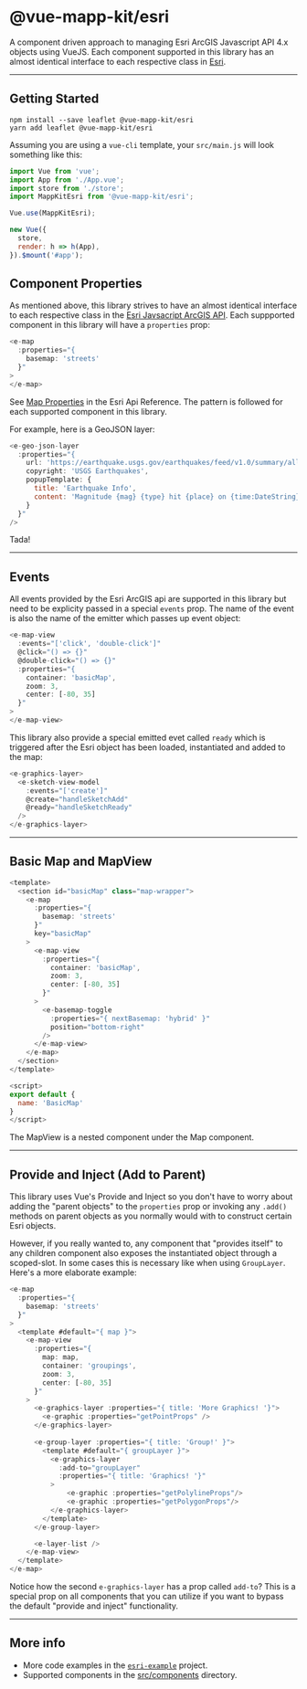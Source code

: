 # @vue-mapp-kit/esri #

A component driven approach to managing Esri ArcGIS Javascript API 4.x objects using VueJS. Each component supported in this library has an almost identical interface to each respective class in [Esri](https://developers.arcgis.com/javascript/latest/api-reference/).

----------
## Getting Started
```
npm install --save leaflet @vue-mapp-kit/esri
yarn add leaflet @vue-mapp-kit/esri
```

Assuming you are using a `vue-cli` template, your `src/main.js` will look something like this:

```javascript
import Vue from 'vue';
import App from './App.vue';
import store from './store';
import MappKitEsri from '@vue-mapp-kit/esri';

Vue.use(MappKitEsri);

new Vue({
  store,
  render: h => h(App),
}).$mount('#app');
```

## Component Properties
As mentioned above, this library strives to have an almost identical interface to each respective class in the [Esri Javsacript ArcGIS API](https://developers.arcgis.com/javascript/latest/api-reference/). Each suppported component in this library will have a `properties` prop:
```javascript
<e-map
  :properties="{
    basemap: 'streets'
  }"
>
</e-map>

```
See [Map Properties](https://developers.arcgis.com/javascript/latest/api-reference/esri-Map.html#properties-summary) in the Esri Api Reference. The pattern is followed for each supported component in this library. 

For example, here is a GeoJSON layer:
```javascript
<e-geo-json-layer
  :properties="{
    url: 'https://earthquake.usgs.gov/earthquakes/feed/v1.0/summary/all_month.geojson',
    copyright: 'USGS Earthquakes',
    popupTemplate: {
      title: 'Earthquake Info',
      content: 'Magnitude {mag} {type} hit {place} on {time:DateString}'
    }
  }"
/>
```
Tada!

----------

## Events
All events provided by the Esri ArcGIS api are supported in this library but need to be explicity passed in a special `events` prop. The name of the event is also the name of the emitter which passes up event object:
```javascript
<e-map-view
  :events="['click', 'double-click']"
  @click="() => {}"
  @double-click="() => {}"
  :properties="{
    container: 'basicMap',
    zoom: 3,
    center: [-80, 35]
  }"
>
</e-map-view>

```

This library also provide a special emitted evet called `ready` which is triggered after the Esri object has been loaded, instantiated and added to the map:
```javascript
<e-graphics-layer>
  <e-sketch-view-model
    :events="['create']"
    @create="handleSketchAdd"
    @ready="handleSketchReady"
  />
</e-graphics-layer>
```

----------

## Basic Map and MapView
```javascript
<template>
  <section id="basicMap" class="map-wrapper">
    <e-map
      :properties="{
        basemap: 'streets'
      }"
      key="basicMap"
    >
      <e-map-view
        :properties="{
          container: 'basicMap',
          zoom: 3,
          center: [-80, 35]
        }"
      >
        <e-basemap-toggle 
          :properties="{ nextBasemap: 'hybrid' }"
          position="bottom-right"
        />
      </e-map-view>
    </e-map>
  </section>
</template>

<script>
export default {
  name: 'BasicMap'
}
</script>
```
The MapView is a nested component under the Map component.

----------

## Provide and Inject (Add to Parent)
This library uses Vue's Provide and Inject so you don't have to worry about adding the "parent objects" to the `properties` prop or invoking any `.add()` methods on parent objects as you normally would with to construct certain Esri objects.

However, if you really wanted to, any component that "provides itself" to any children component also exposes the instantiated object through a scoped-slot. In some cases this is necessary like when using `GroupLayer`. Here's a more elaborate example:
```javascript
<e-map
  :properties="{
    basemap: 'streets'
  }"
>
  <template #default="{ map }">
    <e-map-view
      :properties="{
        map: map,
        container: 'groupings',
        zoom: 3,
        center: [-80, 35]
      }"
    >
      <e-graphics-layer :properties="{ title: 'More Graphics! '}">
        <e-graphic :properties="getPointProps" />
      </e-graphics-layer>
      
      <e-group-layer :properties="{ title: 'Group!' }">
        <template #default="{ groupLayer }">
          <e-graphics-layer
            :add-to="groupLayer"
            :properties="{ title: 'Graphics! '}"
          >
              <e-graphic :properties="getPolylineProps"/>
              <e-graphic :properties="getPolygonProps"/>
          </e-graphics-layer>
        </template>
      </e-group-layer>

      <e-layer-list />
    </e-map-view>
  </template>
</e-map>
```
Notice how the second `e-graphics-layer` has a prop called `add-to`? This is a special prop on all components that you can utilize if you want to bypass the default "provide and inject" functionality.

----------

## More info
 - More code examples in the [`esri-example`](../../projects/esri-example/src/components) project.
 - Supported components in the [src/components](src/components) directory.
